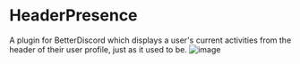 # HeaderPresence
 A plugin for BetterDiscord which displays a user's current activities from the header of their user profile, just as it used to be.
![image](https://github.com/user-attachments/assets/1a809f81-0d76-4146-ad25-941b4332bcbd)

